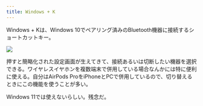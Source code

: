 ```yaml
---
title: Windows + K
---
```

Windows + Kは、Windows 10でペアリング済みのBluetooth機器に接続するショートカットキー。

![](https://lh4.googleusercontent.com/hgbyQJfnVs_4b1QrPLOLlcc1Tt4p7RUBzqM3pgoSm6H-dKT-UvbHfywMQfH1JIvTgFRZmCN4x_2d9F9OveOA2cyQWQK7kgmEWMh7a-kk2QrGGQ-5NqoSGA0ogArjbaFbJcg6CBwLlVppLbw4M46iaPz-ZHG4yur1tqVSPd36YMvmDDhtWckE6PNBNZu0)

押すと簡略化された設定画面が生えてきて、接続あるいは切断したい機器を選択できる。ワイヤレスイヤホンを複数端末で併用している場合なんかには特に便利に使える。自分はAirPods ProをiPhoneとPCで併用しているので、切り替えるときにこの機能を使うことが多い。

Windows 11では使えないらしい。残念だ。
